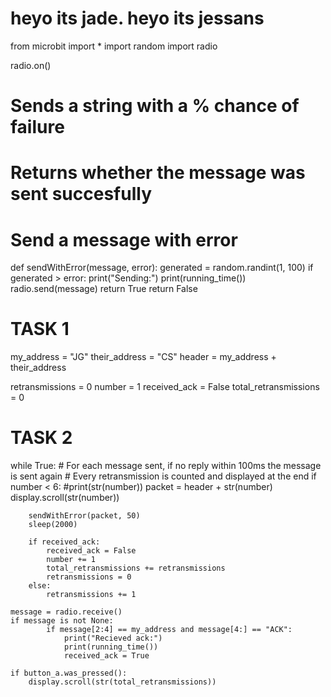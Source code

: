 # heyo its jade. heyo its jessans
from microbit import *
import random
import radio

radio.on()

# Sends a string with a % chance of failure
# Returns whether the message was sent succesfully
# Send a message with error
def sendWithError(message, error):
    generated = random.randint(1, 100)
    if generated > error:
        print("Sending:")
        print(running_time())
        radio.send(message)
        return True
    return False

# TASK 1 #
my_address = "JG"
their_address = "CS"
header = my_address + their_address

retransmissions = 0
number = 1
received_ack = False
total_retransmissions = 0

# TASK 2 #
while True:
    # For each message sent, if no reply within 100ms the message is sent again
    # Every retransmission is counted and displayed at the end
    if number < 6:
        #print(str(number))
        packet = header + str(number)
        display.scroll(str(number))

        sendWithError(packet, 50)
        sleep(2000)

        if received_ack:
            received_ack = False
            number += 1
            total_retransmissions += retransmissions
            retransmissions = 0
        else:
            retransmissions += 1

    message = radio.receive()
    if message is not None:
            if message[2:4] == my_address and message[4:] == "ACK":
                print("Recieved ack:")
                print(running_time())
                received_ack = True

    if button_a.was_pressed():
        display.scroll(str(total_retransmissions))

